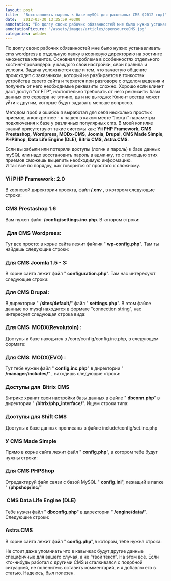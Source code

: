 ```yaml
---
layout: post
title:  "Восстановить пароль к базе mySQL для различных CMS (2012 год)"
date:   2012-03-30 13:35:59 +0300
annotation: "По долгу своих рабочих обязанностей мне было нужно устанавливать cms wordpress в отдельную папку в корневую директорию на хостинге множества клиентов. Основная проблема в особенностях отдельного хостинг-провайдера: у каждого свои настройки, свои правила и условия. Задача усложняется еще и тем, что зачастую общение происходит с заказчиком, который не разбирается в тонкостях устройства своего сайта и теряется при разговоре с отделом ведения и получить от него необходимые реквизиты сложно. Хорошо если клиент даст доступ \"от FTP\", настоятельно требовать от него реквизиты базы данных его сервера не этично, да и не выгодно: Клиент всегда может уйти к другим, которые будут задавать меньше вопросов."
annotationPicture: "/assets/images/articles/opensourceCMS.jpg"
categories: webdev
---
```

<p>По долгу своих рабочих обязанностей мне было нужно устанавливать cms wordpress в отдельную папку в корневую директорию на хостинге множества клиентов. Основная проблема в особенностях отдельного хостинг-провайдера: у каждого свои настройки, свои правила и условия. Задача усложняется еще и тем, что зачастую общение происходит с заказчиком, который не разбирается в тонкостях устройства своего сайта и теряется при разговоре с отделом ведения и получить от него необходимые реквизиты сложно. Хорошо если клиент даст доступ "от FTP", настоятельно требовать от него реквизиты базы данных его сервера не этично, да и не выгодно: Клиент всегда может уйти к другим, которые будут задавать меньше вопросов.</p>
<p>Методом проб и ошибок я выработал для себя несколько простых приемов, а конкретнее - я нашел в каком месте “лежат” параметры подключения к базе у различных популярных cms. В моей копилке знаний присутствуют такие системы как: <strong>Yii PHP Framework, CMS Prestashop,</strong> <strong>Wordpress</strong>, <strong>MODx-CMS</strong>, <strong>Joomla</strong>, <strong>Drupal</strong>, <strong>CMS Made Simple</strong>, <strong>PHPShop</strong>, <strong>Data Life Engine (DLE)</strong>, <strong>Bitrix CMS, Astra.CMS</strong>.</p>
<p>Если вы забыли или потеряли доступы (логин и пароль) к базе данных mySQL или надо восстановить пароль в админку, то с помощью этих приемов сможешь выцепить необходимую информацию. <br />И так всё по порядку, как говорится от простого к сложному.</p>
<h3>Yii PHP Framework: 2.0</h3>
<p>В корневой директории проекта, файл <strong>/.env</strong> , в котором следующие строки:</p>
<script type="text/javascript" src="https://gist.github.com/handleman/1d5edec1211e86da234f.js"></script>
<h3>СMS Prestashop 1.6</h3>
<p>Вам нужен файл: <strong>/config/settings.inc.php</strong>. В котором строки:</p>
<script type="text/javascript" src="https://gist.github.com/handleman/61c10d6c66f18935cb99.js"></script>
<h3> Для CMS Wordpress:</h3>
<p class="tip-wrap">Тут все просто: в корне сайта лежит файлик " <strong>wp-config.php</strong>". Там ты найдешь следующие строки:</p>
<script type="text/javascript" src="https://gist.github.com/handleman/7704066.js"></script>
<h3>Для CMS Joomla 1.5 - 3:</h3>
<p class="tip-wrap">В корне сайта лежит файл " <strong>configuration.php</strong>". Там нас интересуют следующие строки:</p>
<script type="text/javascript" src="https://gist.github.com/handleman/7704088.js"></script>
<h3>Для CMS Drupal:</h3>
<p class="tip-wrap">В директории " <strong>/sites/default/</strong>" файл " <strong>settings.php</strong>". В этом файле данные по mysql находятся в формате "connection string", нас интересует следующая строка вида:</p>
<script type="text/javascript" src="https://gist.github.com/handleman/7704111.js"></script>
<h3>Для CMS  MODX(Revolutoin) :</h3>
<p class="tip-wrap">Доступы к базе находятся в /core/config/config.inc.php, в следующем формате:</p>
<script type="text/javascript" src="https://gist.github.com/handleman/9034780.js"></script>
<h3>Для CMS  MODX(EVO) :</h3>
<p class="tip-wrap">Тут тебе нужен файл " <strong>config.inc.php</strong>" в директории " <strong>/manager/includes/</strong>" , находишь следующие строки:</p>
<script type="text/javascript" src="https://gist.github.com/handleman/7704146.js"></script>
<h3>Доступы для  Bitrix CMS</h3>
<p class="tip-wrap">Битрикс хранит свои настройки базы данных в файле " <strong>dbconn.php</strong>" в директории " <strong>/bitrix/php_interface/</strong>". Ищем строки типа:</p>
<script type="text/javascript" src="https://gist.github.com/handleman/7704166.js"></script>
<h3>Доступы для Shift CMS</h3>
<p class="tip-wrap">Доступы к базе данных прописаны в файле include/config/set.inc.php</p>
<script type="text/javascript" src="https://gist.github.com/handleman/9034520.js"></script>
<h3>У CMS Made Simple</h3>
<p class="tip-wrap">Прямо в корне сайта лежит файл " <strong>config.php</strong>", в котором тебе будут нужны строки:</p>
<script type="text/javascript" src="https://gist.github.com/handleman/7704178.js"></script>
<h3>Для CMS PHPShop</h3>
<p class="tip-wrap">Отредактируй файл связи с базой MySQL " <strong>config.ini</strong>", лежащий в папке " <strong>/phpshop/inc/</strong>”</p>
<script type="text/javascript" src="https://gist.github.com/handleman/7704188.js"></script>
<h3> CMS Data Life Engine (DLE)</h3>
<p class="tip-wrap">Тебе нужен файл " <strong>dbconfig.php</strong>" в директории “ <strong>/engine/data/</strong>”. <br />Следующие строки:</p>
<script type="text/javascript" src="https://gist.github.com/handleman/7704197.js"></script>
<h3>Astra.CMS</h3>
<p>В корне сайта лежит файл " <strong>config.php",</strong>в котором, тебе нужна строка:</p>
<script type="text/javascript" src="https://gist.github.com/handleman/7704213.js"></script>
<p>Не стоит даже упомниать что в кавычках будут другие данные специфичные для вашего случая, а не “твой текст”. На этом всё. Если кто-нибудь работал с другими CMS и сталкивался с подобной ситуацией, не поленитесь оставить комментарий, и я добавлю его в статью. Надеюсь, был полезен.  </p>

